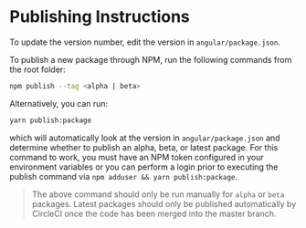 # Publishing Instructions

To update the version number, edit the version in `angular/package.json`.

To publish a new package through NPM, run the following commands from the root folder:

```sh
npm publish --tag <alpha | beta>
```

Alternatively, you can run:

```sh
yarn publish:package
```

which will automatically look at the version in `angular/package.json` and determine whether to publish an alpha, beta, or latest package. For this command to work, you must have an NPM token configured in your environment variables or you can perform a login prior to executing the publish command via `npm adduser && yarn publish:package`.

> The above command should only be run manually for `alpha` or `beta` packages. Latest packages should only be published automatically by CircleCI once the code has been merged into the master branch.
